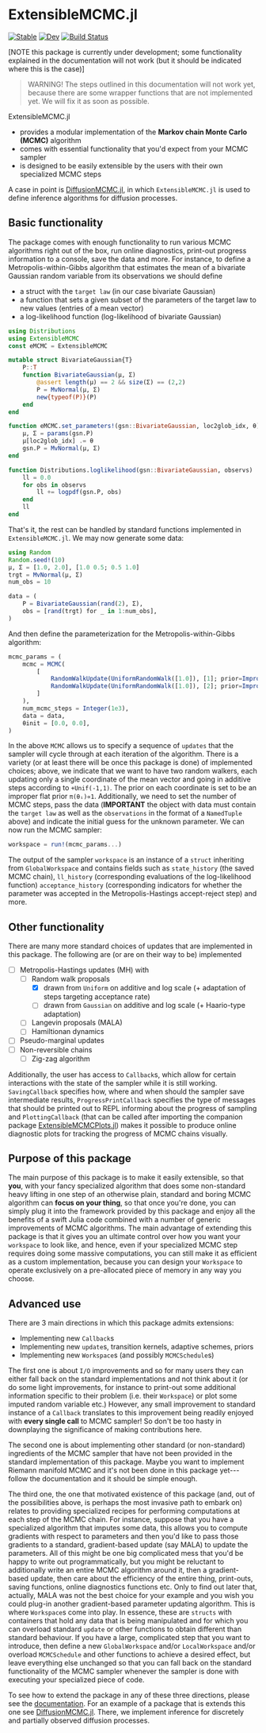 # ExtensibleMCMC.jl

[![Stable](https://img.shields.io/badge/docs-stable-blue.svg)](https://JuliaDiffusionBayes.github.io/ExtensibleMCMC.jl/stable)
[![Dev](https://img.shields.io/badge/docs-dev-blue.svg)](https://JuliaDiffusionBayes.github.io/ExtensibleMCMC.jl/dev)
[![Build Status](https://travis-ci.com/JuliaDiffusionBayes/ExtensibleMCMC.jl.svg?branch=master)](https://travis-ci.com/JuliaDiffusionBayes/ExtensibleMCMC.jl)

[NOTE this package is currently under development; some functionality explained in the documentation will not work (but it should be indicated where this is the case)]

> WARNING! The steps outlined in this documentation will not work yet, because there are some wrapper functions that are not implemented yet. We will fix it as soon as possible.

ExtensibleMCMC.jl
- provides a modular implementation of the **Markov chain Monte Carlo (MCMC)** algorithm
- comes with essential functionality that you'd expect from your MCMC sampler
- is designed to be easily extensible by the users with their own specialized MCMC steps

A case in point is [DiffusionMCMC.jl](https://github.com/JuliaDiffusionBayes/DiffusionMCMC.jl), in which `ExtensibleMCMC.jl` is used to define inference algorithms for diffusion processes.

## Basic functionality
The package comes with enough functionality to run various MCMC algorithms right out of the box, run online diagnostics, print-out progress information to a console, save the data and more. For instance, to define a Metropolis-within-Gibbs algorithm that estimates the mean of a bivariate Gaussian random variable from its observations we should define
- a struct with the `target law` (in our case bivariate Gaussian)
- a function that sets a given subset of the parameters of the target law to new values (entries of a mean vector)
- a log-likelihood function (log-likelihood of bivariate Gaussian)
```julia
using Distributions
using ExtensibleMCMC
const eMCMC = ExtensibleMCMC

mutable struct BivariateGaussian{T}
    P::T
    function BivariateGaussian(μ, Σ)
        @assert length(μ) == 2 && size(Σ) == (2,2)
        P = MvNormal(μ, Σ)
        new{typeof(P)}(P)
    end
end

function eMCMC.set_parameters!(gsn::BivariateGaussian, loc2glob_idx, θ)
    μ, Σ = params(gsn.P)
    μ[loc2glob_idx] .= θ
    gsn.P = MvNormal(μ, Σ)
end

function Distributions.loglikelihood(gsn::BivariateGaussian, observs)
    ll = 0.0
    for obs in observs
        ll += logpdf(gsn.P, obs)
    end
    ll
end
```
That's it, the rest can be handled by standard functions implemented in `ExtensibleMCMC.jl`. We may now generate some data:
```julia
using Random
Random.seed!(10)
μ, Σ = [1.0, 2.0], [1.0 0.5; 0.5 1.0]
trgt = MvNormal(μ, Σ)
num_obs = 10

data = (
    P = BivariateGaussian(rand(2), Σ),
    obs = [rand(trgt) for _ in 1:num_obs],
)
```
And then define the parameterization for the Metropolis-within-Gibbs algorithm:
```julia
mcmc_params = (
    mcmc = MCMC(
        [
            RandomWalkUpdate(UniformRandomWalk([1.0]), [1]; prior=ImproperPrior()),
            RandomWalkUpdate(UniformRandomWalk([1.0]), [2]; prior=ImproperPrior()),
        ]
    ),
    num_mcmc_steps = Integer(1e3),
    data = data,
    θinit = [0.0, 0.0],
)
```
In the above `MCMC` allows us to specify a sequence of `updates` that the sampler will cycle through at each iteration of the algorithm. There is a variety (or at least there will be once this package is done) of implemented choices; above, we indicate that we want to have two random walkers, each updating only a single coordinate of the mean vector and going in additive steps according to `+Unif(-1,1)`. The prior on each coordinate is set to be an improper flat prior `π(θᵢ)∝1`. Additionally, we need to set the number of MCMC steps, pass the data (**IMPORTANT** the object with data must contain the `target law` as well as the `observations` in the format of a `NamedTuple` above) and indicate the initial guess for the unknown parameter. We can now run the MCMC sampler:
```julia
workspace = run!(mcmc_params...)
```
The output of the sampler `workspace` is an instance of a `struct` inheriting from `GlobalWorkspace` and contains fields such as `state_history` (the saved MCMC chain), `ll_history` (corresponding evaluations of the log-likelihood function) `acceptance_history` (corresponding indicators for whether the parameter was accepted in the Metropolis-Hastings accept-reject step) and more.

## Other functionality
There are many more standard choices of updates that are implemented in this package. The following are (or are on their way to be) implemented
- [ ] Metropolis-Hastings updates (MH) with
    - [ ] Random walk proposals
        - [x] drawn from `Uniform` on additive and log scale (+ adaptation of steps targeting acceptance rate)
        - [ ] drawn from `Gaussian` on additive and log scale (+ Haario-type adaptation)
    - [ ] Langevin proposals (MALA)
    - [ ] Hamiltionan dynamics
- [ ] Pseudo-marginal updates
- [ ] Non-reversible chains
    - [ ] Zig-zag algorithm

Additionally, the user has access to `Callback`s, which allow for certain interactions with the state of the sampler while it is still working. `SavingCallback` specifies how, where and when should the sampler save intermediate results, `ProgressPrintCallback` specifies the type of messages that should be printed out to REPL informing about the progress of sampling and `PlottingCallback` (that can be called after importing the companion package [ExtensibleMCMCPlots.jl](https://github.com/JuliaDiffusionBayes/ExtensibleMCMCPlots.jl)) makes it possible to produce online diagnostic plots for tracking the progress of MCMC chains visually.

## Purpose of this package
The main purpose of this package is to make it easily extensible, so that **you**, with your fancy specialized algorithm that does some non-standard heavy lifting in one step of an otherwise plain, standard and boring MCMC algorithm can **focus on your thing**, so that once you're done, you can simply plug it into the framework provided by this package and enjoy all the benefits of a swift Julia code combined with a number of generic improvements of MCMC algorithms. The main advantage of extending this package is that it gives you an ultimate control over how you want your `workspace` to look like, and hence, even if your specialized MCMC step requires doing some massive computations, you can still make it as efficient as a custom implementation, because you can design your `Workspace` to operate exclusively on a pre-allocated piece of memory in any way you choose.

## Advanced use
There are 3 main directions in which this package admits extensions:
- Implementing new `Callback`s
- Implementing new `update`s, transition kernels, adaptive schemes, priors
- Implementing new `Workspace`s (and possibly `MCMCSchedule`s)

The first one is about `I/O` improvements and so for many users they can either fall back on the standard implementations and not think about it (or do some light improvements, for instance to print-out some additional information specific to their problem (i.e. their `Workspace`) or plot some imputed random variable etc.) However, any small improvement to standard instance of a `Callback` translates to this improvement being readily enjoyed with **every single call** to MCMC sampler! So don't be too hasty in downplaying the significance of making contributions here.

The second one is about implementing other standard (or non-standard) ingredients of the MCMC sampler that have not been provided in the standard implementation of this package. Maybe you want to implement Riemann manifold MCMC and it's not been done in this package yet---follow the documentation and it should be simple enough.

The third one, the one that motivated existence of this package (and, out of the possibilities above, is perhaps the most invasive path to embark on) relates to providing specialized recipes for performing computations at each step of the MCMC chain. For instance, suppose that you have a specialized algorithm that imputes some data, this allows you to compute gradients with respect to parameters and then you'd like to pass those gradients to a standard, gradient-based update (say MALA) to update the parameters. All of this might be one big complicated mess that you'd be happy to write out programmatically, but you might be reluctant to additionally write an entire MCMC algorithm around it, then a gradient-based update, then care about the efficiency of the entire thing, print-outs, saving functions, online diagnostics functions etc. Only to find out later that, actually, MALA was not the best choice for your example and you wish you could plug-in another gradient-based parameter updating algorithm. This is where `Workspace`s come into play. In essence, these are `structs` with containers that hold any data that is being manipulated and for which you can overload standard `update` or other functions to obtain different than standard behaviour. If you have a large, complicated step that you want to introduce, then define a new `GlobalWorkspace` and/or `LocalWorkspace` and/or overload `MCMCSchedule` and other functions to achieve a desired effect, but leave everything else unchanged so that you can fall back on the standard functionality of the MCMC sampler whenever the sampler is done with executing your specialized piece of code.

To see how to extend the package in any of these three directions, please see the [documentation](https://JuliaDiffusionBayes.github.io/ExtensibleMCMC.jl/dev). For an example of a package that is extends this one see [DiffusionMCMC.jl](https://github.com/JuliaDiffusionBayes/DiffusionMCMC.jl). There, we implement inference for discretely and partially observed diffusion processes.
